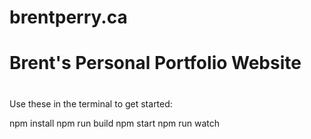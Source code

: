 # brentperry.ca
# Brent's Personal Portfolio Website
#
Use these in the terminal to get started:

npm install
npm run build
npm start
npm run watch
